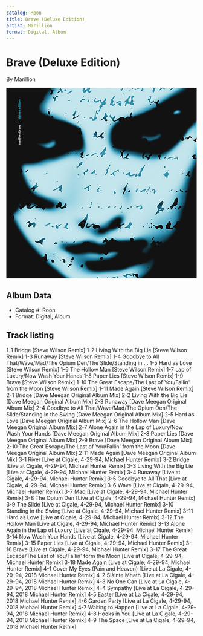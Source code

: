 ```yaml
---
catalog: Roon
title: Brave (Deluxe Edition)
artist: Marillion
format: Digital, Album
---
```


# Brave (Deluxe Edition)

By Marillion

![](../../assets/albumcovers/Marillion-Brave_Deluxe_Edition.png)

## Album Data

- Catalog #: Roon
- Format: Digital, Album


## Track listing


1-1 Bridge [Steve Wilson Remix]
1-2 Living With the Big Lie [Steve Wilson Remix]
1-3 Runaway [Steve Wilson Remix]
1-4 Goodbye to All That/Wave/Mad/The Opium Den/The Slide/Standing in ...
1-5 Hard as Love [Steve Wilson Remix]
1-6 The Hollow Man [Steve Wilson Remix]
1-7 Lap of Luxury/Now Wash Your Hands
1-8 Paper Lies [Steve Wilson Remix]
1-9 Brave [Steve Wilson Remix]
1-10 The Great Escape/The Last of You/Fallin' from the Moon [Steve Wilson Remix]
1-11 Made Again [Steve Wilson Remix]
2-1 Bridge [Dave Meegan Original Album Mix]
2-2 Living With the Big Lie [Dave Meegan Original Album Mix]
2-3 Runaway [Dave Meegan Original Album Mix]
2-4 Goodbye to All That/Wave/Mad/The Opium Den/The Slide/Standing in the Swing [Dave Meegan Original Album Mix]
2-5 Hard as Love [Dave Meegan Original Album Mix]
2-6 The Hollow Man [Dave Meegan Original Album Mix]
2-7 Alone Again in the Lap of Luxury/Now Wash Your Hands [Dave Meegan Original Album Mix]
2-8 Paper Lies [Dave Meegan Original Album Mix]
2-9 Brave [Dave Meegan Original Album Mix]
2-10 The Great Escape/The Last of You/Fallin' from the Moon [Dave Meegan Original Album Mix]
2-11 Made Again [Dave Meegan Original Album Mix]
3-1 River [Live at Cigale, 4-29-94, Michael Hunter Remix]
3-2 Bridge [Live at Cigale, 4-29-94, Michael Hunter Remix]
3-3 Living With the Big Lie [Live at Cigale, 4-29-94, Michael Hunter Remix]
3-4 Runaway [Live at Cigale, 4-29-94, Michael Hunter Remix]
3-5 Goodbye to All That [Live at Cigale, 4-29-94, Michael Hunter Remix]
3-6 Wave [Live at Cigale, 4-29-94, Michael Hunter Remix]
3-7 Mad [Live at Cigale, 4-29-94, Michael Hunter Remix]
3-8 The Opium Den [Live at Cigale, 4-29-94, Michael Hunter Remix]
3-9 The Slide [Live at Cigale, 4-29-94, Michael Hunter Remix]
3-10 Standing in the Swing [Live at Cigale, 4-29-94, Michael Hunter Remix]
3-11 Hard as Love [Live at Cigale, 4-29-94, Michael Hunter Remix]
3-12 The Hollow Man [Live at Cigale, 4-29-94, Michael Hunter Remix]
3-13 Alone Again in the Lap of Luxury [Live at Cigale, 4-29-94, Michael Hunter Remix]
3-14 Now Wash Your Hands [Live at Cigale, 4-29-94, Michael Hunter Remix]
3-15 Paper Lies [Live at Cigale, 4-29-94, Michael Hunter Remix]
3-16 Brave [Live at Cigale, 4-29-94, Michael Hunter Remix]
3-17 The Great Escape/The Last of You/Fallin' form the Moon [Live at Cigale, 4-29-94, Michael Hunter Remix]
3-18 Made Again [Live at Cigale, 4-29-94, Michael Hunter Remix]
4-1 Cover My Eyes (Pain and Heaven) [Live at La Cigale, 4-29-94, 2018 Michael Hunter Remix]
4-2 Slàinte Mhath [Live at La Cigale, 4-29-94, 2018 Michael Hunter Remix]
4-3 No One Can [Live at La Cigale, 4-29-94, 2018 Michael Hunter Remix]
4-4 Sympathy [Live at La Cigale, 4-29-94, 2018 Michael Hunter Remix]
4-5 Easter [Live at La Cigale, 4-29-94, 2018 Michael Hunter Remix]
4-6 Garden Party [Live at La Cigale, 4-29-94, 2018 Michael Hunter Remix]
4-7 Waiting to Happen [Live at La Cigale, 4-29-94, 2018 Michael Hunter Remix]
4-8 Hooks in You [Live at La Cigale, 4-29-94, 2018 Michael Hunter Remix]
4-9 The Space [Live at La Cigale, 4-29-94, 2018 Michael Hunter Remix]

